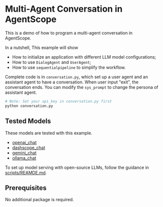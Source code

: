 # Multi-Agent Conversation in AgentScope
This is a demo of how to program a multi-agent conversation in AgentScope.

In a nutshell, This example will show
- How to initialize an application with different LLM model configurations;
- How to use `DialogAgent` and `UserAgent`;
- How to use `sequentialpipeline` to simplify the workflow.

Complete code is in `conversation.py`, which set up a user agent and an
assistant agent to have a conversation. When user input "exit", the
conversation ends.
You can modify the `sys_prompt` to change the persona of assistant agent.
```bash
# Note: Set your api_key in conversation.py first
python conversation.py
```


## Tested Models

These models are tested with this example.
- [openai_chat](../model_configs_template/openai_chat_template.json)
- [dashscope_chat](../model_configs_template/dashscope_chat_template.json)
- [gemini_chat](../model_configs_template/gemini_chat_template.json)
- [ollama_chat](../model_configs_template/ollama_chat_template.json)



To set up model serving with open-source LLMs, follow the guidance in
[scripts/REAMDE.md](../../scripts/README.md).

## Prerequisites
No additional package is required.